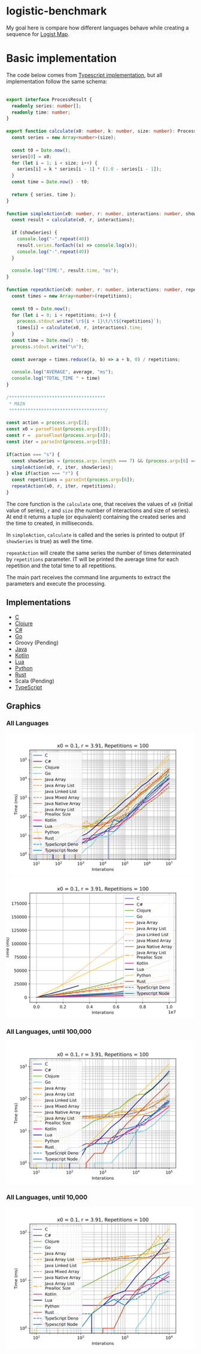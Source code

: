 # logistic-benchmark
My goal here is compare how different languages behave while creating a sequence for [Logist Map](https://en.wikipedia.org/wiki/Logistic_map).

# Basic implementation
The code below comes from [Typescript implementation](languages/typescript-logistic-benchmark/src/index.ts), but all implementation follow the same schema:
```typescript

export interface ProcessResult {
  readonly series: number[];
  readonly time: number;
}

export function calculate(x0: number, k: number, size: number): ProcessResult {
  const series = new Array<number>(size);

  const t0 = Date.now();
  series[0] = x0;
  for (let i = 1; i < size; i++) {
    series[i] = k * series[i - 1] * (1.0 - series[i - 1]);
  }
  const time = Date.now() - t0;

  return { series, time };
}

function simpleAction(x0: number, r: number, interactions: number, showSeries: boolean): void {
  const result = calculate(x0, r, interactions);

  if (showSeries) {
    console.log("-".repeat(40))
    result.series.forEach((x) => console.log(x));
    console.log("-".repeat(40))
  }

  console.log("TIME:", result.time, "ms");
}

function repeatAction(x0: number, r: number, interactions: number, repetitions: number): void {
  const times = new Array<number>(repetitions);

  const t0 = Date.now();
  for (let i = 0; i < repetitions; i++) {
    process.stdout.write(`\r${i + 1}\t/\t${repetitions}`);
    times[i] = calculate(x0, r, interactions).time;
  }
  const time = Date.now() - t0;
  process.stdout.write("\n");

  const average = times.reduce((a, b) => a + b, 0) / repetitions;

  console.log("AVERAGE", average, "ms");
  console.log("TOTAL_TIME " + time)
}

/************************************
 * MAIN
 ************************************/

const action = process.argv[2];
const x0 = parseFloat(process.argv[3]);
const r =  parseFloat(process.argv[4]);
const iter = parseInt(process.argv[5]);

if(action === "s") {
  const showSeries = (process.argv.length === 7) && (process.argv[6] === "s");
  simpleAction(x0, r, iter, showSeries);
} else if(action === "r") {
  const repetitions = parseInt(process.argv[6]);
  repeatAction(x0, r, iter, repetitions);
}
```
The core function is the `calculate` one, that receives the values of `x0` (initial value of series), `r` and `size` (the number of interactions and size of series). At end it returns a tuple (or equivalent) containing the created series and the time to created, in milliseconds.

In `simpleAction`, `calculate` is called and the series is printed to output (if `showSeries` is true) as well the time.

`repeatAction` will create the same series the number of times determinated by `repetitions` parameter. IT will be printed the average time for each repetition and the total time to all repetitions.

The main part receives the command line arguments to extract the parameters and execute the processing.

## Implementations
  - [C](languages/c-logistic-benchmark/README.md)
  - [Clojure](languages/clojure-logistic-benchmark/README.md)
  - [C#](languages/cs-logistic-beanchmark/README.md)
  - [Go](languages/go-logistic-benchmark/README.md)
  - Groovy (Pending)
  - [Java](languages/java-logistic-benchmark/README.md)
  - [Kotlin](languages/kotlin-logistic-benchmark/README.md)
  - [Lua](languages/lua-logistic-benchmark/README.md)
  - [Python](languages/python-logistic-benchmark/README.md)
  - [Rust](languages/rust-logistic-benchmark/README.md)
  - Scala (Pending)
  - [TypeScript](languages/typescript-logistic-benchmark/README.md)

## Graphics
### All Languages
![](./assets/all_langs-log.svg)
![](./assets/all_langs-linear.svg)
### All Languages, until 100,000
![](./assets/all_langs-until_100,000-log.svg)
### All Languages, until 10,000
![](./assets/all_langs-until_10,000-log.svg)